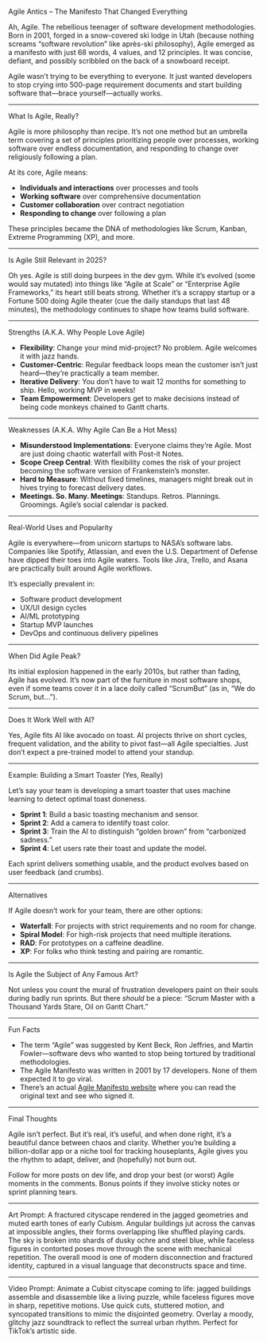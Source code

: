 Agile Antics – The Manifesto That Changed Everything

Ah, Agile. The rebellious teenager of software development methodologies. Born in 2001, forged in a snow-covered ski lodge in Utah (because nothing screams “software revolution” like après-ski philosophy), Agile emerged as a manifesto with just 68 words, 4 values, and 12 principles. It was concise, defiant, and possibly scribbled on the back of a snowboard receipt.

Agile wasn’t trying to be everything to everyone. It just wanted developers to stop crying into 500-page requirement documents and start building software that—brace yourself—actually works.

---

What Is Agile, Really?

Agile is more philosophy than recipe. It’s not one method but an umbrella term covering a set of principles prioritizing people over processes, working software over endless documentation, and responding to change over religiously following a plan.

At its core, Agile means:

* **Individuals and interactions** over processes and tools
* **Working software** over comprehensive documentation
* **Customer collaboration** over contract negotiation
* **Responding to change** over following a plan

These principles became the DNA of methodologies like Scrum, Kanban, Extreme Programming (XP), and more.

---

Is Agile Still Relevant in 2025?

Oh yes. Agile is still doing burpees in the dev gym. While it’s evolved (some would say mutated) into things like “Agile at Scale” or “Enterprise Agile Frameworks,” its heart still beats strong. Whether it’s a scrappy startup or a Fortune 500 doing Agile theater (cue the daily standups that last 48 minutes), the methodology continues to shape how teams build software.

---

Strengths (A.K.A. Why People Love Agile)

* **Flexibility**: Change your mind mid-project? No problem. Agile welcomes it with jazz hands.
* **Customer-Centric**: Regular feedback loops mean the customer isn’t just heard—they’re practically a team member.
* **Iterative Delivery**: You don’t have to wait 12 months for something to ship. Hello, working MVP in weeks!
* **Team Empowerment**: Developers get to make decisions instead of being code monkeys chained to Gantt charts.

---

Weaknesses (A.K.A. Why Agile Can Be a Hot Mess)

* **Misunderstood Implementations**: Everyone claims they’re Agile. Most are just doing chaotic waterfall with Post-it Notes.
* **Scope Creep Central**: With flexibility comes the risk of your project becoming the software version of Frankenstein’s monster.
* **Hard to Measure**: Without fixed timelines, managers might break out in hives trying to forecast delivery dates.
* **Meetings. So. Many. Meetings**: Standups. Retros. Plannings. Groomings. Agile’s social calendar is packed.

---

Real-World Uses and Popularity

Agile is everywhere—from unicorn startups to NASA’s software labs. Companies like Spotify, Atlassian, and even the U.S. Department of Defense have dipped their toes into Agile waters. Tools like Jira, Trello, and Asana are practically built around Agile workflows.

It’s especially prevalent in:

* Software product development
* UX/UI design cycles
* AI/ML prototyping
* Startup MVP launches
* DevOps and continuous delivery pipelines

---

When Did Agile Peak?

Its initial explosion happened in the early 2010s, but rather than fading, Agile has evolved. It’s now part of the furniture in most software shops, even if some teams cover it in a lace doily called “ScrumBut” (as in, “We do Scrum, but…”).

---

Does It Work Well with AI?

Yes, Agile fits AI like avocado on toast. AI projects thrive on short cycles, frequent validation, and the ability to pivot fast—all Agile specialties. Just don’t expect a pre-trained model to attend your standup.

---

Example: Building a Smart Toaster (Yes, Really)

Let’s say your team is developing a smart toaster that uses machine learning to detect optimal toast doneness.

* **Sprint 1**: Build a basic toasting mechanism and sensor.
* **Sprint 2**: Add a camera to identify toast color.
* **Sprint 3**: Train the AI to distinguish “golden brown” from “carbonized sadness.”
* **Sprint 4**: Let users rate their toast and update the model.

Each sprint delivers something usable, and the product evolves based on user feedback (and crumbs).

---

Alternatives

If Agile doesn’t work for your team, there are other options:

* **Waterfall**: For projects with strict requirements and no room for change.
* **Spiral Model**: For high-risk projects that need multiple iterations.
* **RAD**: For prototypes on a caffeine deadline.
* **XP**: For folks who think testing and pairing are romantic.

---

Is Agile the Subject of Any Famous Art?

Not unless you count the mural of frustration developers paint on their souls during badly run sprints. But there *should* be a piece: “Scrum Master with a Thousand Yards Stare, Oil on Gantt Chart.”

---

Fun Facts

* The term “Agile” was suggested by Kent Beck, Ron Jeffries, and Martin Fowler—software devs who wanted to stop being tortured by traditional methodologies.
* The Agile Manifesto was written in 2001 by 17 developers. None of them expected it to go viral.
* There’s an actual [Agile Manifesto website](https://agilemanifesto.org/) where you can read the original text and see who signed it.

---

Final Thoughts

Agile isn’t perfect. But it’s real, it’s useful, and when done right, it’s a beautiful dance between chaos and clarity. Whether you’re building a billion-dollar app or a niche tool for tracking houseplants, Agile gives you the rhythm to adapt, deliver, and (hopefully) not burn out.

Follow for more posts on dev life, and drop your best (or worst) Agile moments in the comments. Bonus points if they involve sticky notes or sprint planning tears.

---

Art Prompt:
A fractured cityscape rendered in the jagged geometries and muted earth tones of early Cubism. Angular buildings jut across the canvas at impossible angles, their forms overlapping like shuffled playing cards. The sky is broken into shards of dusky ochre and steel blue, while faceless figures in contorted poses move through the scene with mechanical repetition. The overall mood is one of modern disconnection and fractured identity, captured in a visual language that deconstructs space and time.

---

Video Prompt:
Animate a Cubist cityscape coming to life: jagged buildings assemble and disassemble like a living puzzle, while faceless figures move in sharp, repetitive motions. Use quick cuts, stuttered motion, and syncopated transitions to mimic the disjointed geometry. Overlay a moody, glitchy jazz soundtrack to reflect the surreal urban rhythm. Perfect for TikTok’s artistic side.

